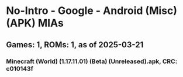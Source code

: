 # No-Intro - Google - Android (Misc) (APK) MIAs
## Games: 1, ROMs: 1, as of 2025-03-21

### Minecraft (World) (1.17.11.01) (Beta) (Unreleased).apk, CRC: c010143f
